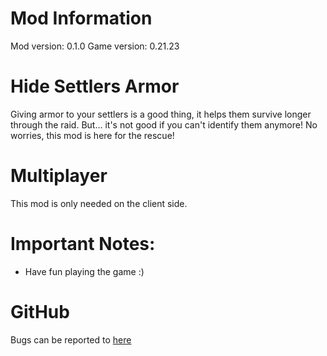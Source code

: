 # Mod Information
Mod version: 0.1.0
Game version: 0.21.23

# Hide Settlers Armor

Giving armor to your settlers is a good thing, it helps them survive longer through the raid. But... it's not good if you can't identify them anymore! No worries, this mod is here for the rescue!

# Multiplayer
This mod is only needed on the client side.

# Important Notes:
- Have fun playing the game :)

# GitHub
Bugs can be reported to [here](https://github.com/dianchia/HideSettlersArmor/issues)
